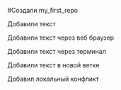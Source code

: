 ﻿#Создали my_first_repo

Добавили текст

Добавили текст через веб браузер

Добавили текст через терминал

Добавили текст в новой ветке

Добавил локальный конфликт

